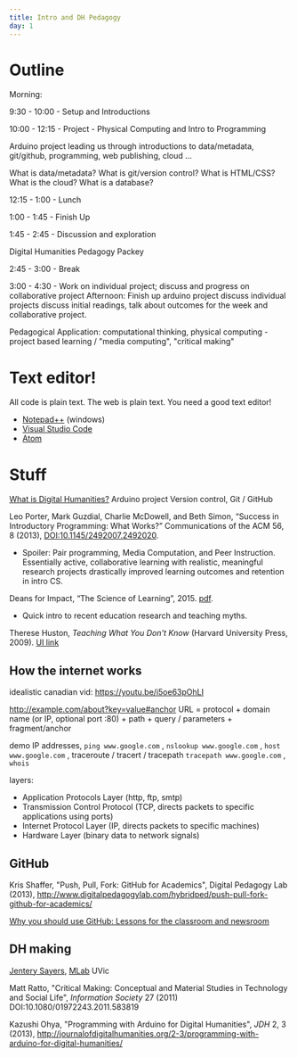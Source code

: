 ```yaml
---
title: Intro and DH Pedagogy
day: 1
---
```


# Outline

Morning: 

9:30 - 10:00 - Setup and Introductions

10:00 - 12:15 - Project - Physical Computing and Intro to Programming

Arduino project leading us through introductions to data/metadata, git/github, programming, web publishing, cloud … 

What is data/metadata? 
What is git/version control? 
What is HTML/CSS? 
What is the cloud? What is a database?

12:15 - 1:00 - Lunch

1:00 - 1:45 - Finish Up 

1:45 - 2:45 - Discussion and exploration 

Digital Humanities Pedagogy Packey

2:45 - 3:00 - Break

3:00 - 4:30 - Work on individual project; discuss and progress on collaborative project
Afternoon: 
Finish up arduino project
discuss individual projects
discuss initial readings, 
talk about outcomes for the week and collaborative project. 

Pedagogical Application: computational thinking, physical computing - project based learning / "media computing", "critical making"

# Text editor!

All code is plain text.
The web is plain text.
You need a good text editor!

- [Notepad++](https://notepad-plus-plus.org/) (windows)
- [Visual Studio Code](https://code.visualstudio.com/)
- [Atom](https://atom.io/)

# Stuff

[What is Digital Humanities?](http://whatisdigitalhumanities.com/)
Arduino project
Version control, Git / GitHub

Leo Porter, Mark Guzdial, Charlie McDowell, and Beth Simon, “Success in Introductory Programming: What Works?” Communications of the ACM 56, 8 (2013), [DOI:10.1145/2492007.2492020](https://doi.org/10.1145/2492007.2492020).
- Spoiler: Pair programming, Media Computation, and Peer Instruction. Essentially active, collaborative learning with realistic, meaningful research projects drastically improved learning outcomes and retention in intro CS.

Deans for Impact, “The Science of Learning”, 2015. [pdf](https://swcarpentry.github.io/instructor-training/files/papers/science-of-learning-2015.pdf).
- Quick intro to recent education research and teaching myths.

Therese Huston, *Teaching What You Don't Know* (Harvard University Press, 2009). [UI link](http://search.lib.uidaho.edu/UID:everything:CP71195091260001451) 


## How the internet works

idealistic canadian vid: https://youtu.be/i5oe63pOhLI

http://example.com/about?key=value#anchor
URL = protocol + domain name (or IP, optional port :80) + path + query / parameters + fragment/anchor

demo IP addresses, `ping www.google.com` , `nslookup www.google.com` , `host www.google.com` , traceroute / tracert / tracepath `tracepath www.google.com` , `whois`

layers:
- Application Protocols Layer (http, ftp, smtp)
- Transmission Control Protocol (TCP, directs packets to specific applications using ports) 
- Internet Protocol Layer (IP, directs packets to specific machines)
- Hardware Layer (binary data to network signals)


## GitHub

Kris Shaffer, "Push, Pull, Fork: GitHub for Academics", Digital Pedagogy Lab (2013), http://www.digitalpedagogylab.com/hybridped/push-pull-fork-github-for-academics/

[Why you should use GitHub: Lessons for the classroom and newsroom](http://www.storybench.org/use-github-lessons-classroom-newsroom/)

## DH making

[Jentery Sayers](http://www.jenterysayers.com/), [MLab](http://maker.uvic.ca/) UVic

Matt Ratto, "Critical Making: Conceptual and Material Studies in Technology and Social Life", *Information Society* 27 (2011) DOI:10.1080/01972243.2011.583819

Kazushi Ohya, "Programming with Arduino for Digital Humanities", *JDH* 2, 3 (2013), http://journalofdigitalhumanities.org/2-3/programming-with-arduino-for-digital-humanities/
